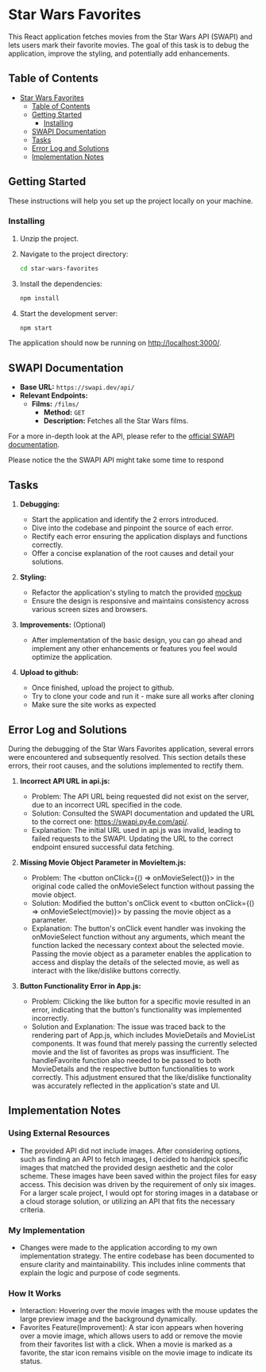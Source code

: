 # Star Wars Favorites

This React application fetches movies from the Star Wars API (SWAPI) and lets users mark their favorite movies. The goal of this task is to debug the application, improve the styling, and potentially add enhancements.

## Table of Contents

- [Star Wars Favorites](#star-wars-favorites)
  - [Table of Contents](#table-of-contents)
  - [Getting Started](#getting-started)
    - [Installing](#installing)
  - [SWAPI Documentation](#swapi-documentation)
  - [Tasks](#tasks)
  - [Error Log and Solutions](#error-log-and-solutions)
  - [Implementation Notes](#implementation-notes)



## Getting Started

These instructions will help you set up the project locally on your machine.


### Installing

1. Unzip the project.

2. Navigate to the project directory:
   ```bash
   cd star-wars-favorites
   ```

3. Install the dependencies:
   ```bash
   npm install
   ```

4. Start the development server:
   ```bash
   npm start
   ```

The application should now be running on [http://localhost:3000/](http://localhost:3000/).

## SWAPI Documentation

- **Base URL:** `https://swapi.dev/api/`
- **Relevant Endpoints:**
  - **Films:** `/films/`
    - **Method:** `GET`
    - **Description:** Fetches all the Star Wars films.

For a more in-depth look at the API, please refer to the [official SWAPI documentation](https://swapi.dev/documentation).

Please notice the the SWAPI API might take some time to respond


## Tasks

1. **Debugging:** 
    - Start the application and identify the 2 errors introduced.
    - Dive into the codebase and pinpoint the source of each error.
    - Rectify each error ensuring the application displays and functions correctly.
    - Offer a concise explanation of the root causes and detail your solutions.

2. **Styling:** 
    - Refactor the application's styling to match the provided [mockup](page_mockup.png)
    - Ensure the design is responsive and maintains consistency across various screen sizes and browsers.

3. **Improvements:** (Optional)
    - After implementation of the basic design, you can go ahead and implement any other enhancements or features you feel would optimize the application.

4. **Upload to github:**
    - Once finished, upload the project to github.
    - Try to clone your code and run it - make sure all works after cloning
    - Make sure the site works as expected

## Error Log and Solutions
During the debugging of the Star Wars Favorites application, several errors were encountered and subsequently resolved. This section details these errors, their root causes, and the solutions implemented to rectify them.

1. **Incorrect API URL in api.js:**
    - Problem: The API URL being requested did not exist on the server, due to an incorrect URL specified in the code.
    - Solution: Consulted the SWAPI documentation and updated the URL to the correct one: https://swapi.py4e.com/api/.
    - Explanation: The initial URL used in api.js was invalid, leading to failed requests to the SWAPI. Updating the URL to the correct endpoint ensured successful data fetching.

2. **Missing Movie Object Parameter in MovieItem.js:**
    - Problem: The <button onClick={() => onMovieSelect()}> in the original code called the onMovieSelect function without passing the movie object.
    - Solution: Modified the button's onClick event to <button onClick={() => onMovieSelect(movie)}> by passing the movie object as a parameter.
    - Explanation: The button's onClick event handler was invoking the onMovieSelect function without any arguments, which meant the function lacked the necessary context about the selected movie. Passing the movie object as a parameter enables the application to access and display the details of the selected movie, as well as interact with the like/dislike buttons correctly.

3. **Button Functionality Error in App.js:**
    - Problem: Clicking the like button for a specific movie resulted in an error, indicating that the button's functionality was implemented incorrectly.
    - Solution and Explanation: The issue was traced back to the rendering part of App.js, which includes MovieDetails and MovieList components. It was found that merely passing the currently selected movie and the list of favorites as props was insufficient. The handleFavorite function also needed to be passed to both MovieDetails and the respective button functionalities to work correctly. This adjustment ensured that the like/dislike functionality was accurately reflected in the application's state and UI.

## Implementation Notes

### Using External Resources
- The provided API did not include images. After considering options, such as finding an API to fetch images, I decided to handpick specific images that matched the provided design aesthetic and the color scheme. These images have been saved within the project files for easy access. This decision was driven by the requirement of only six images. For a larger scale project, I would opt for storing images in a database or a cloud storage solution, or utilizing an API that fits the necessary criteria.

### My Implementation
- Changes were made to the application according to my own implementation strategy. The entire codebase has been documented to ensure clarity and maintainability. This includes inline comments that explain the logic and purpose of code segments.

### How It Works
- Interaction: Hovering over the movie images with the mouse updates the large preview image and the background dynamically.
- Favorites Feature(Improvement): A star icon appears when hovering over a movie image, which allows users to add or remove the movie from their favorites list with a click. When a movie is marked as a favorite, the star icon remains visible on the movie image to indicate its status.
